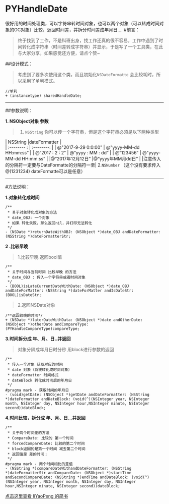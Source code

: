 # PYHandleDate
很好用的时间处理类，可以字符串转时间对象，也可以两个对象（可以转成时间对象的OC对象）比较，返回时间差，并拆分时间差成年月日....
#前言：
>终于找到了工作，不是科班出身，找工作还真的很不容易，工作中遇到了时间转化成字符串（时间差转成字符串）并显示，于是写了一个工具类，在此与大家分享，如果感觉还方便，请点个赞~

##设计模式：
>考虑到了要多次使用这个类，而且初始化`NSDateFormatte` 会比较耗时，所以采用了单利模式。
```
//单利
+ (instancetype) sharedHandleDate;
```

---
##参数说明：

**1. NSObject对象 参数**
>1. `NSString`   你可以传一个字符串，但是这个字符串必须是以下两种类型
>
| NSString              |dateFormatter            |  
| :-------- :           | :--------:              |
| @"2017-9-29 0:0:00”   | @"yyyy-MM-dd HH:mm:ss”  |
| @“2017 : 2 : 2”       | @“yyyy : MM : dd”       |
| @“123456”             | @"yyyy-MM-dd HH:mm:ss”  |
|@“2017年12月12日”      |@“yyyy年MM月dd日”         |
|注意传入的分隔符一定要与DateFormatte的分隔符一至|
2.`NSNumber` （这个没有要求传入@(1231234) dateFormatte可以是任意）

---
#方法说明：

**1.对象转化成时间**
```
/**
 * 关于对象转化成对象的方法
 * date_OBJ: 一个对象
 * 如果 转化失败，那么返回nil，并打印无法转化
 */
- (NSDate *)returnDateWithOBJ: (NSObject *)date_OBJ andDateFormatter: (NSString *)dateFormatterStr;
```


**2 .比较早晚**
>1.比较早晚 返回bool值
```
/**
 * 关于时间与当前时间 比较早晚 的方法
 * date_OBJ : 传入一个字符串或者时间对象
 */
- (BOOL)isLateCurrentDateWithDate: (NSObject *)date_OBJ andDateForMatter: (NSString *)dateForMatter andIsDateStr: (BOOL)isDateStr;
```
>2.返回NSDate对象
```
/**返回较晚的时间*/
+ (NSDate *)laterDateWithData: (NSObject *)date andOtherDate: (NSObject *)otherDate andCompareType: (PYHandleCompareType)compareType;
```


**3.时间拆分成 年、月、日..并返回** 
>对象分隔成年月日时分秒 用block进行参数的返回
```
/**
 * 传入一个对象 获取对应的时间
 * date 对象（将被转化成时间对象）
 * dateFormatter 时间格式
 * dateBlock 转化成时间后的年月日
 */
#pragma mark - 获取时间的年月日
- (void)getDate: (NSObject *)getDate andDateFormatter: (NSString *)dateFormatter andDateBlock: (void(^)(NSInteger year, NSInteger month, NSInteger day, NSInteger hour,NSInteger minute, NSInteger second))dateBlock;
```

**4.时间比较，拆分成 年、月、日…并返回**
```
/**
 * 关于两个时间差的方法
 * CompareDate: 比较的 第一个时间
 * forcedCompareDate: 比较的第二个时间
 * block返回的是第一个时间 减去第二个时间
 * 返回值是 差的时间；
 */
#pragma mark - 两个时间相比的差值
- (NSString *)compareDateWithandDateFormatter: (NSString *)dateFormatterStr andCompareDate: (NSObject *)startTime andSecondCompareDate: (NSString *)endTime andDateBlock: (void(^)(NSInteger year, NSInteger month, NSInteger day, NSInteger hour,NSInteger minute, NSInteger second))dateBlock;
```

[点击这里查看 liYaoPeng 的简书](http://www.jianshu.com/p/00ebd07648ec)

